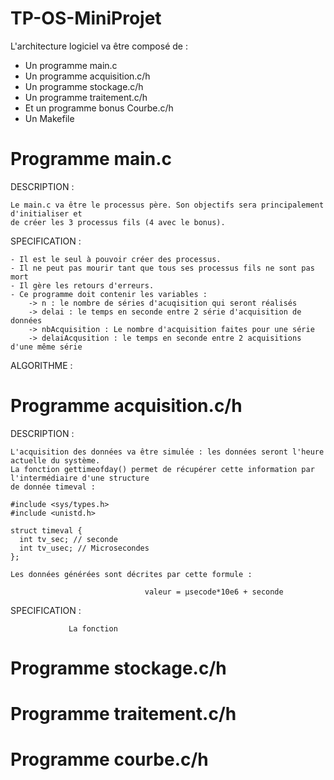 TP-OS-MiniProjet
================

L'architecture logiciel va être composé de :

- Un programme main.c
- Un programme acquisition.c/h
- Un programme stockage.c/h
- Un programme traitement.c/h
- Et un programme bonus Courbe.c/h
- Un Makefile



Programme main.c
================

  DESCRIPTION :
    
    Le main.c va être le processus père. Son objectifs sera principalement d'initialiser et 
    de créer les 3 processus fils (4 avec le bonus).
    
  SPECIFICATION :
    
    - Il est le seul à pouvoir créer des processus.
    - Il ne peut pas mourir tant que tous ses processus fils ne sont pas mort
    - Il gère les retours d'erreurs.
    - Ce programme doit contenir les variables :
        -> n : le nombre de séries d'acuqisition qui seront réalisés
        -> delai : le temps en seconde entre 2 série d'acquisition de données
        -> nbAcquisition : Le nombre d'acquisition faites pour une série
        -> delaiAcqusition : le temps en seconde entre 2 acquisitions d'une même série
    
  ALGORITHME :
  
  


Programme acquisition.c/h
=========================

  DESCRIPTION :
    
    L'acquisition des données va être simulée : les données seront l'heure actuelle du système.
    La fonction gettimeofday() permet de récupérer cette information par l'intermédiaire d'une structure
    de donnée timeval :
    
    #include <sys/types.h>
    #include <unistd.h>
    
    struct timeval {
      int tv_sec; // seconde
      int tv_usec; // Microsecondes
    };
    
    Les données générées sont décrites par cette formule :
    
                                  valeur = µsecode*10e6 + seconde
                                  
  SPECIFICATION :

                 La fonction





Programme stockage.c/h
======================







Programme traitement.c/h
========================








Programme courbe.c/h
====================







